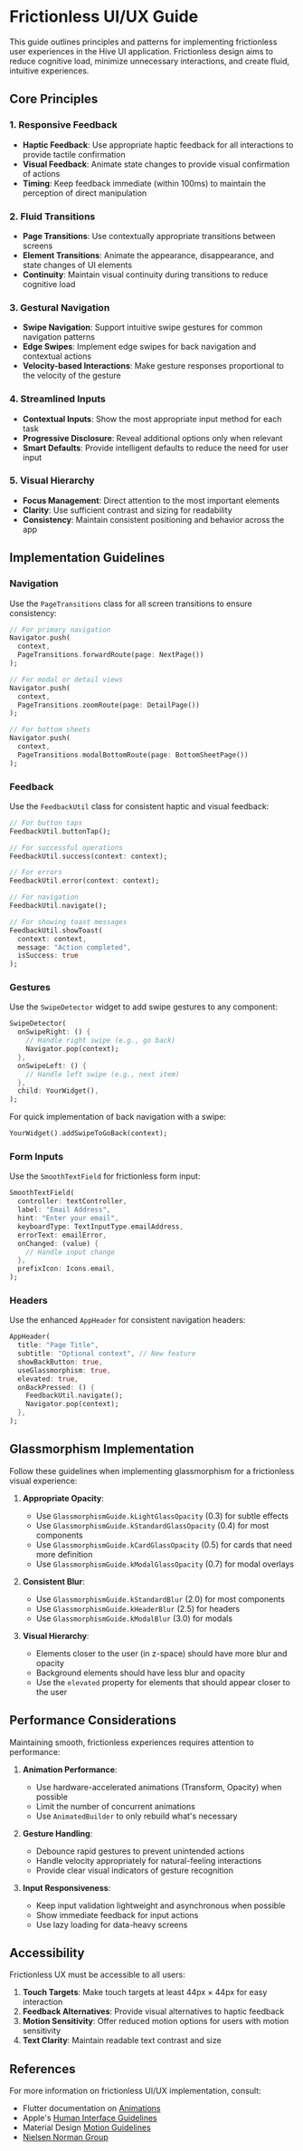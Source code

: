 # Frictionless UI/UX Guide

This guide outlines principles and patterns for implementing frictionless user experiences in the Hive UI application. Frictionless design aims to reduce cognitive load, minimize unnecessary interactions, and create fluid, intuitive experiences.

## Core Principles

### 1. Responsive Feedback

- **Haptic Feedback**: Use appropriate haptic feedback for all interactions to provide tactile confirmation
- **Visual Feedback**: Animate state changes to provide visual confirmation of actions
- **Timing**: Keep feedback immediate (within 100ms) to maintain the perception of direct manipulation

### 2. Fluid Transitions

- **Page Transitions**: Use contextually appropriate transitions between screens
- **Element Transitions**: Animate the appearance, disappearance, and state changes of UI elements
- **Continuity**: Maintain visual continuity during transitions to reduce cognitive load

### 3. Gestural Navigation

- **Swipe Navigation**: Support intuitive swipe gestures for common navigation patterns
- **Edge Swipes**: Implement edge swipes for back navigation and contextual actions
- **Velocity-based Interactions**: Make gesture responses proportional to the velocity of the gesture

### 4. Streamlined Inputs

- **Contextual Inputs**: Show the most appropriate input method for each task
- **Progressive Disclosure**: Reveal additional options only when relevant
- **Smart Defaults**: Provide intelligent defaults to reduce the need for user input

### 5. Visual Hierarchy

- **Focus Management**: Direct attention to the most important elements
- **Clarity**: Use sufficient contrast and sizing for readability
- **Consistency**: Maintain consistent positioning and behavior across the app

## Implementation Guidelines

### Navigation

Use the `PageTransitions` class for all screen transitions to ensure consistency:

```dart
// For primary navigation
Navigator.push(
  context, 
  PageTransitions.forwardRoute(page: NextPage())
);

// For modal or detail views
Navigator.push(
  context, 
  PageTransitions.zoomRoute(page: DetailPage())
);

// For bottom sheets
Navigator.push(
  context, 
  PageTransitions.modalBottomRoute(page: BottomSheetPage())
);
```

### Feedback

Use the `FeedbackUtil` class for consistent haptic and visual feedback:

```dart
// For button taps
FeedbackUtil.buttonTap();

// For successful operations
FeedbackUtil.success(context: context);

// For errors
FeedbackUtil.error(context: context);

// For navigation
FeedbackUtil.navigate();

// For showing toast messages
FeedbackUtil.showToast(
  context: context,
  message: "Action completed",
  isSuccess: true
);
```

### Gestures

Use the `SwipeDetector` widget to add swipe gestures to any component:

```dart
SwipeDetector(
  onSwipeRight: () {
    // Handle right swipe (e.g., go back)
    Navigator.pop(context);
  },
  onSwipeLeft: () {
    // Handle left swipe (e.g., next item)
  },
  child: YourWidget(),
);
```

For quick implementation of back navigation with a swipe:

```dart
YourWidget().addSwipeToGoBack(context);
```

### Form Inputs

Use the `SmoothTextField` for frictionless form input:

```dart
SmoothTextField(
  controller: textController,
  label: "Email Address",
  hint: "Enter your email",
  keyboardType: TextInputType.emailAddress,
  errorText: emailError,
  onChanged: (value) {
    // Handle input change
  },
  prefixIcon: Icons.email,
);
```

### Headers

Use the enhanced `AppHeader` for consistent navigation headers:

```dart
AppHeader(
  title: "Page Title",
  subtitle: "Optional context", // New feature
  showBackButton: true,
  useGlassmorphism: true,
  elevated: true,
  onBackPressed: () {
    FeedbackUtil.navigate();
    Navigator.pop(context);
  },
);
```

## Glassmorphism Implementation

Follow these guidelines when implementing glassmorphism for a frictionless visual experience:

1. **Appropriate Opacity**: 
   - Use `GlassmorphismGuide.kLightGlassOpacity` (0.3) for subtle effects
   - Use `GlassmorphismGuide.kStandardGlassOpacity` (0.4) for most components
   - Use `GlassmorphismGuide.kCardGlassOpacity` (0.5) for cards that need more definition
   - Use `GlassmorphismGuide.kModalGlassOpacity` (0.7) for modal overlays

2. **Consistent Blur**:
   - Use `GlassmorphismGuide.kStandardBlur` (2.0) for most components
   - Use `GlassmorphismGuide.kHeaderBlur` (2.5) for headers
   - Use `GlassmorphismGuide.kModalBlur` (3.0) for modals

3. **Visual Hierarchy**:
   - Elements closer to the user (in z-space) should have more blur and opacity
   - Background elements should have less blur and opacity
   - Use the `elevated` property for elements that should appear closer to the user

## Performance Considerations

Maintaining smooth, frictionless experiences requires attention to performance:

1. **Animation Performance**:
   - Use hardware-accelerated animations (Transform, Opacity) when possible
   - Limit the number of concurrent animations
   - Use `AnimatedBuilder` to only rebuild what's necessary

2. **Gesture Handling**:
   - Debounce rapid gestures to prevent unintended actions
   - Handle velocity appropriately for natural-feeling interactions
   - Provide clear visual indicators of gesture recognition

3. **Input Responsiveness**:
   - Keep input validation lightweight and asynchronous when possible
   - Show immediate feedback for input actions
   - Use lazy loading for data-heavy screens

## Accessibility

Frictionless UX must be accessible to all users:

1. **Touch Targets**: Make touch targets at least 44px × 44px for easy interaction
2. **Feedback Alternatives**: Provide visual alternatives to haptic feedback
3. **Motion Sensitivity**: Offer reduced motion options for users with motion sensitivity
4. **Text Clarity**: Maintain readable text contrast and size

## References

For more information on frictionless UI/UX implementation, consult:

- Flutter documentation on [Animations](https://flutter.dev/docs/development/ui/animations)
- Apple's [Human Interface Guidelines](https://developer.apple.com/design/human-interface-guidelines/)
- Material Design [Motion Guidelines](https://material.io/design/motion/understanding-motion.html)
- [Nielsen Norman Group](https://www.nngroup.com/articles/seamless-ux/) 